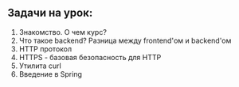 ## Задачи на урок:

1. Знакомство. О чем курс?
2. Что такое backend? Разница между frontend'ом и backend'ом
3. HTTP протокол
4. HTTPS - базовая безопасность для HTTP
5. Утилита curl
6. Введение в Spring
